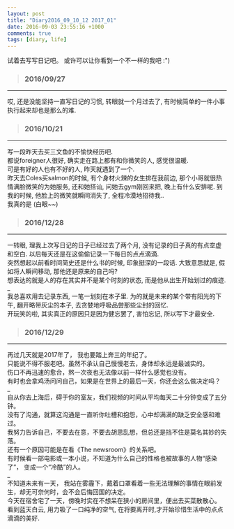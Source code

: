 ```yaml
---
layout: post
title: "Diary2016_09_10_12 2017_01"
date: 2016-09-03 23:55:16 +1000
comments: true
tags: [diary, life]
---
```


试着去写写日记吧。 或许可以让你看到一个不一样的我吧 :")  

<!--more-->
   

>### 2016/09/27 ###
----------
哎, 还是没能坚持一直写日记的习惯, 转眼就一个月过去了, 有时候简单的一件小事执行起来却也是那么的难.   


>### 2016/10/21 ###
----------
写一段昨天去买三文鱼的不愉快经历吧.     
都说foreigner人很好, 确实走在路上都有和你微笑的人, 感觉很温暖.     
可是有好的人也有不好的人, 昨天就遇到了一个.     
昨天去Coles买salmon的时候, 有个身材火辣的女生排在我前边, 那个小哥就很热情满脸微笑的为她服务, 还和她搭讪, 问她去gym刚回来把, 晚上有什么安排呢. 到我的时候, 他脸上的微笑就瞬间消失了, 全程冷漠地招待我..     
我真的是 (白眼~~)     


>### 2016/12/28 ###
----------
一转眼, 理我上次写日记的日子已经过去了两个月, 没有记录的日子真的有点空虚和空白. 以后每天还是在这偷偷记录一下每日的点点滴滴.     
突然想起以前看时间简史还是什么书的时候, 印象挺深的一段话. 大致意思就是, 假如将人瞬间移动, 那他还是原来的自己吗?      
想表达的就是人的存在其实并不是某个时刻的状态, 而是他从出生开始划过的痕迹.      
_   
我总喜欢用去记录东西, 一笔一划刻在本子里. 为的就是未来的某个带有阳光的下午, 翻开略带灰尘的本子, 去贪婪地呼吸品尝那些尘封的回忆.     
开玩笑的啦, 其实真正的原因只是因为健忘罢了, 害怕忘记, 所以写下才最安全.     


>### 2016/12/29 ###
----------
再过几天就是2017年了， 我也要踏上奔三的年纪了。     
只能说不得不服老吧。虽然不承认自己慢慢老去，身体却永远是最诚实的。    
伤口不再迅速的愈合，熬一次夜也无法像以前一样什么感觉也没有。      
有时也会拿鸡汤问问自己，如果是在世界上的最后一天，你还会这么做决定吗？    
_     
自从你去上海后，碍于你的室友，我们视频的时间从平均每天二十分钟变成了五分钟。      
没有了沟通，就算这沟通是一直听你吐槽和抱怨，心中却满满的缺乏安全感和难过。      
我努力告诉自己，不要去在意，不要去胡思乱想，但总还是挡不住是莫名其妙的失落。      
还有一个原因可能是在看《The newsroom》的关系吧。      
有时候看一部电影或一本小说，不知道为什么自己的性格也被故事的人物“感染了”， 变成一个“冷酷”的人。    
_     
不知道未来有一天， 我站在雾霾下，戴着口罩看着一些无法理解的事情在眼前发生，却无可奈何时，会不会后悔回国的决定。      
今天在宿舍宅了一天，傍晚时实在不想呆在狭小的房间里，便出去买菜散散心。     
看到蓝天白云, 用力吸了一口纯净的空气, 在将要离开时,才开始珍惜生活中的点点滴滴的美好.    

